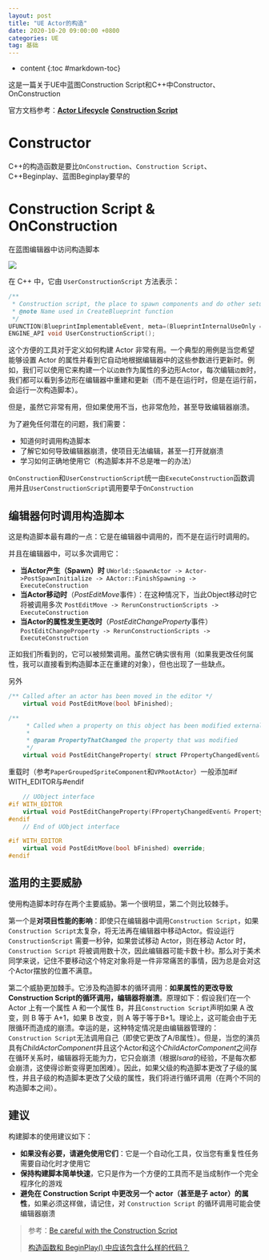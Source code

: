 ```yaml
---
layout: post
title: "UE Actor的构造"
date: 2020-10-20 09:00:00 +0800 
categories: UE
tag: 基础
---
```

* content
{:toc #markdown-toc}

这是一篇关于UE中蓝图Construction Script和C++中Constructor、OnConstruction

<!-- more -->



官方文档参考：[**Actor Lifecycle**](https://docs.unrealengine.com/5.3/en-US/unreal-engine-actor-lifecycle/)    [**Construction Script**](https://docs.unrealengine.com/5.3/en-US/construction-script-in-unreal-engine/)

# Constructor

C++的构造函数是要比`OnConstruction`、`Construction Script`、C++Beginplay、蓝图Beginplay要早的



# Construction Script & OnConstruction

在蓝图编辑器中访问构造脚本

<img src="{{ '/styles/images/Basic/Construction/ConstructionScript.png' | prepend: site.baseurl }}" />

在 C++ 中，它由 `UserConstructionScript` 方法表示：

```c++
/**
 * Construction script, the place to spawn components and do other setup.
 * @note Name used in CreateBlueprint function
 */
UFUNCTION(BlueprintImplementableEvent, meta=(BlueprintInternalUseOnly = "true", DisplayName = "Construction Script"))
ENGINE_API void UserConstructionScript();
```

这个方便的工具对于定义如何构建 Actor 非常有用。一个典型的用例是当您希望能够设置 Actor 的属性并看到它自动地根据编辑器中的这些参数进行更新时。例如，我们可以使用它来构建一个以`边数`作为属性的多边形Actor，每次编辑`边数`时，我们都可以看到多边形在编辑器中重建和更新（而不是在运行时，但是在运行前，会运行一次构造脚本）。

但是，虽然它非常有用，但如果使用不当，也非常危险，甚至导致编辑器崩溃。

为了避免任何潜在的问题，我们需要：

- 知道何时调用构造脚本
- 了解它如何导致编辑器崩溃，使项目无法编辑，甚至一打开就崩溃
- 学习如何正确地使用它（构造脚本并不总是唯一的办法）



`OnConstruction`和`UserConstructionScript`统一由`ExecuteConstruction`函数调用并且`UserConstructionScript`调用要早于`OnConstruction`



## 编辑器何时调用构造脚本

这是构造脚本最有趣的一点：它是在编辑器中调用的，而不是在运行时调用的。

并且在编辑器中，可以多次调用它：

- **当Actor产生（Spawn）时** `UWorld::SpawnActor -> Actor->PostSpawnInitialize -> AActor::FinishSpawning -> ExecuteConstruction`
- **当Actor移动时**（*PostEditMove*事件）：在这种情况下，当此Object移动时它将被调用多次  `PostEditMove -> RerunConstructionScripts -> ExecuteConstruction`
- **当Actor的属性发生更改时**（*PostEditChangeProperty*事件）`PostEditChangeProperty -> RerunConstructionScripts -> ExecuteConstruction`

正如我们所看到的，它可以被频繁调用。虽然它确实很有用（如果我更改任何属性，我可以直接看到构造脚本正在重建的对象），但也出现了一些缺点。

另外

```c++
/** Called after an actor has been moved in the editor */
	virtual void PostEditMove(bool bFinished);
```

```c++
/**
	 * Called when a property on this object has been modified externally
	 *
	 * @param PropertyThatChanged the property that was modified
	 */
	virtual void PostEditChangeProperty( struct FPropertyChangedEvent& PropertyChangedEvent);
```

重载时（参考`PaperGroupedSpriteComponent`和`VPRootActor`）一般添加#if WITH_EDITOR与#endif

```c++
	// UObject interface
#if WITH_EDITOR
	virtual void PostEditChangeProperty(FPropertyChangedEvent& PropertyChangedEvent) override;
#endif
	// End of UObject interface
```

```c++
#if WITH_EDITOR
	virtual void PostEditMove(bool bFinished) override;
#endif
```



## 滥用的主要威胁

使用构造脚本时存在两个主要威胁。第一个很明显，第二个则比较棘手。

第一个是**对项目性能的影响**：即使只在编辑器中调用`Construction Script`，如果`Construction Script`太复杂，将无法再在编辑器中移动Actor。假设运行 `ConstructionScript` 需要一秒钟，如果尝试移动 Actor，则在移动 Actor 时，`Construction Script` 将被调用数十次，因此编辑器可能卡数十秒。那么对于美术同学来说，记住不要移动这个特定对象将是一件非常痛苦的事情，因为总是会对这个Actor摆放的位置不满意。

第二个威胁更加棘手。它涉及构造脚本的循环调用：**如果属性的更改导致Construction Script的循环调用，编辑器将崩溃**。原理如下：假设我们在一个 Actor 上有一个属性 A 和一个属性 B，并且`Construction Script`声明如果 A 改变，则 B 等于 A+1，如果 B 改变，则 A 等于等于B+1。理论上，这可能会由于无限循环而造成的崩溃。幸运的是，这种特定情况是由编辑器管理的：`Construction Script`无法调用自己（即使它更改了A/B属性）。但是，当您的演员具有*ChildActorComponent*并且这个Actor和这个*ChildActorComponent*之间存在循环关系时，编辑器将无能为力，它只会崩溃（根据*Isara*的经验，不是每次都会崩溃，这使得诊断变得更加困难）。因此，如果父级的构造脚本更改了子级的属性，并且子级的构造脚本更改了父级的属性，我们将进行循环调用（在两个不同的构造脚本之间）。

## 建议

构建脚本的使用建议如下：

- **如果没有必要，请避免使用它们**：它是一个自动化工具，仅当您有重复性任务需要自动化时才使用它
- **保持构建脚本简单快速**，它只是作为一个方便的工具而不是当成制作一个完全程序化的游戏
- **避免在 Construction Script 中更改另一个 actor（甚至是子 actor）的属性**，如果必须这样做，请记住，对 `Construction Script` 的循环调用可能会使编辑器崩溃





> 参考：[Be careful with the Construction Script](https://isaratech.com/ue4-be-careful-with-the-construction-script/)
>
> [构造函数和 BeginPlay() 中应该包含什么样的代码？](https://www.reddit.com/r/unrealengine/comments/107vid2/what_kind_of_code_should_be_in_a_constructor_vs/?onetap_auto=true)